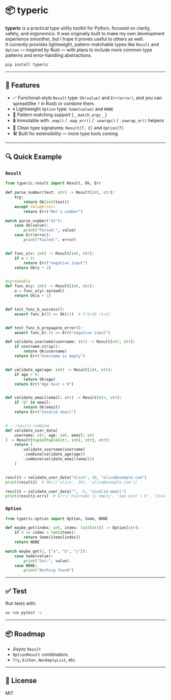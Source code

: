 # 📦 typeric

**typeric** is a practical type utility toolkit for Python, focused on clarity, safety, and ergonomics. It was originally built to make my own development experience smoother, but I hope it proves useful to others as well.  
It currently provides lightweight, pattern-matchable types like `Result` and `Option` — inspired by Rust — with plans to include more common type patterns and error-handling abstractions.

```bash
pip install typeric
```

---

## 🚀 Features
- ✅ Functional-style `Result` type: `Ok(value)` and `Err(error)`, and you can spread(like `?` in Rust) or combine them.
- 🌀 Lightweight `Option` type: `Some(value)` and `NONE`
- 🧩 Pattern matching support (`__match_args__`)
- 🔒 Immutable with `.map()` / `.map_err()` / `.unwrap()` / `.unwrap_or()` helpers
- 🔧 Clean type signatures: `Result[T, E]` and `Option[T]`
- 🛠️ Built for extensibility — more type tools coming

---

## 🔍 Quick Example


### `Result`

```python
from typeric.result import Result, Ok, Err

def parse_number(text: str) -> Result[int, str]:
    try:
        return Ok(int(text))
    except ValueError:
        return Err("Not a number")

match parse_number("42"):
    case Ok(value):
        print("Parsed:", value)
    case Err(error):
        print("Failed:", error)


def func_a(x: int) -> Result[int, str]:
    if x < 0:
        return Err("negative input")
    return Ok(x * 2)


@spreadable
def func_b(y: int) -> Result[int, str]:
    a = func_a(y).spread()
    return Ok(a + 1)


def test_func_b_success():
    assert func_b(5) == Ok(11)  # 5*2=10 +1=11


def test_func_b_propagate_error():
    assert func_b(-2) == Err("negative input")

def validate_username(username: str) -> Result[str, str]:
    if username.strip():
        return Ok(username)
    return Err("Username is empty")


def validate_age(age: int) -> Result[int, str]:
    if age > 0:
        return Ok(age)
    return Err("Age must > 0")


def validate_email(email: str) -> Result[str, str]:
    if "@" in email:
        return Ok(email)
    return Err("Invalid email")


# ✅ results combine
def validate_user_data(
    username: str, age: int, email: str
) -> Result[tuple[tuple[str, int], str], str]:
    return (
        validate_username(username)
        .combine(validate_age(age))
        .combine(validate_email(email))
    )


result1 = validate_user_data("alice", 30, "alice@example.com")
print(result1)  # Ok((('alice', 30), 'alice@example.com'))

result2 = validate_user_data("", -5, "invalid-email")
print(result2.errs)  # Err(['Username is empty', 'Age must > 0', 'Invalid email'])
```

### `Option`

```python
from typeric.option import Option, Some, NONE

def maybe_get(index: int, items: list[str]) -> Option[str]:
    if 0 <= index < len(items):
        return Some(items[index])
    return NONE

match maybe_get(1, ["a", "b", "c"]):
    case Some(value):
        print("Got:", value)
    case NONE:
        print("Nothing found")
```

---

## ✅ Test


Run tests with:

```bash
uv run pytest -v
```

---

## 📦 Roadmap

- Async `Result`
- `OptionResult` combinators
- `Try`, `Either`, `NonEmptyList`, etc.
---

## 📄 License

MIT
